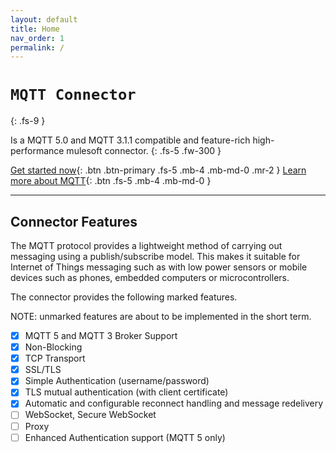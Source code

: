```yaml
---
layout: default
title: Home
nav_order: 1
permalink: /
---
```

# `MQTT Connector` 
{: .fs-9 }

Is a MQTT 5.0 and MQTT 3.1.1 compatible and feature-rich high-performance mulesoft connector.
{: .fs-5 .fw-300 }

[Get started now](#getting-started){: .btn .btn-primary .fs-5 .mb-4 .mb-md-0 .mr-2 } [Learn more about MQTT](http://mqtt.org/){: .btn .fs-5 .mb-4 .mb-md-0 }

---

## Connector Features

The MQTT protocol provides a lightweight method of carrying out messaging using a publish/subscribe model. This makes it suitable for Internet of Things messaging such as with low power sensors or mobile devices such as phones, embedded computers or microcontrollers.

The connector provides the following marked features. 

NOTE: unmarked features are about to be implemented in the short term.

- [x] MQTT 5 and MQTT 3 Broker Support
- [x] Non-Blocking 
- [x] TCP Transport
- [x] SSL/TLS 
- [x] Simple Authentication (username/password)
- [x] TLS mutual authentication (with client certificate)
- [x] Automatic and configurable reconnect handling and message redelivery
- [ ] WebSocket, Secure WebSocket
- [ ] Proxy
- [ ] Enhanced Authentication support (MQTT 5 only)
